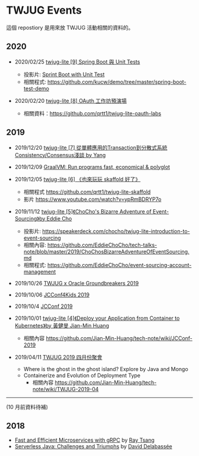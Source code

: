 # TWJUG Events

這個 repostiory 是用來放 TWJUG 活動相關的資料的。

## 2020

* 2020/02/25 [twjug-lite [9] Spring Boot 與 Unit Tests](https://twjug.kktix.cc/events/twjug-lite-9)
  * 投影片: [Sprint Boot with Unit Test](https://github.com/kucw/demo/blob/master/spring-boot-test-demo/Spring%20Boot%20with%20Unit%20Test.pdf)
  * 相關程式: https://github.com/kucw/demo/tree/master/spring-boot-test-demo

* 2020/02/20 [twjug-lite [8] OAuth 工作坊預演場](https://twjug.kktix.cc/events/twjug-lite-8)
  * 相關資料：https://github.com/qrtt1/twjug-lite-oauth-labs

## 2019

* 2019/12/20 [twjug-lite [7] 從單體應用的Transaction到分散式系統Consistency/Consensus淺談 by Yang](https://twjug.kktix.cc/events/twjug-lite-7)

* 2019/12/09 [GraalVM: Run programs fast, economical & polyglot](https://twjug.kktix.cc/events/twjug201912)

* 2019/12/05 [twjug-lite [6] 《也來玩玩 skaffold 好了》](https://twjug.kktix.cc/events/twjug-lite-6)
  * 相關程式 https://github.com/qrtt1/twjug-lite-skaffold
  * 影片 https://www.youtube.com/watch?v=ypRmBDRYP7o

* 2019/11/12 [twjug-lite [5]《ChoCho's Bizarre Adventure of Event-Sourcing》by Eddie Cho](https://twjug.kktix.cc/events/twjug-lite-5)
    * 投影片: https://speakerdeck.com/chocho/twjug-lite-introduction-to-event-sourcing
    * 相關內容: https://github.com/EddieChoCho/tech-talks-note/blob/master/2019/ChoChosBizarreAdventureOfEventSourcing.md
    * 相關程式: https://github.com/EddieChoCho/event-sourcing-account-management

* 2019/10/26 [TWJUG x Oracle Groundbreakers 2019](https://twjug.kktix.cc/events/twjug-oracle-groundbreakers-2019)

* 2019/10/06 [JCConf4Kids 2019](https://twjug.kktix.cc/events/jcconf4kids-2019)

* 2019/10/4 [JCConf 2019](https://twjug.kktix.cc/events/jcconf-2019)

* 2019/10/01 [twjug-lite [4]《Deploy your Application from Container to Kubernetes》by 黃健旻 Jian-Min Huang](https://twjug.kktix.cc/events/twjug-lite-4)
  * 相關內容 https://github.com/Jian-Min-Huang/tech-note/wiki/JCConf-2019

* 2019/04/11 [TWJUG 2019 四月份聚會](https://twjug.kktix.cc/events/twjug201904)
  * Where is the ghost in the ghost island? Explore by Java and Mongo
  * Containerize and Evolution of Deployment Type
    * 相關內容 https://github.com/Jian-Min-Huang/tech-note/wiki/TWJUG-2019-04

----

(10 月前資料待補)

## 2018

* [Fast and Efficient Microservices with gRPC](2018/20181214_grpc/README.md) by [Ray Tsang](https://twitter.com/saturnism)
* [Serverless Java: Challenges and Triumphs](2018/20181217_serverless_java/README.md) by [David Delabassée](https://twitter.com/delabassee)
